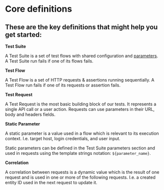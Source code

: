 # Core definitions

## These are the key definitions that might help you get started:

**Test Suite**

A Test Suite is a set of test flows with shared configuration and [parameters](https://docs.loadmill.com/api-testing/test-suite-editor/parameters). A Test Suite run fails if one of its flows fails.

**Test Flow**

A Test Flow is a set of HTTP requests & assertions running sequentially. A Test Flow run fails if one of its requests or assertion fails.

**Test Request**

A Test Request is the most basic building block of our tests. It represents a single API call or a user action. Requests can use parameters in their URL, body and headers fields.

**Static Parameter**

A static parameter is a value used in a flow which is relevant to its execution context. I.e. target host, login credentials, and user input. 

Static parameters can be defined in the Test Suite parameters section and used in requests using the template strings notation: `${parameter_name}`.

**Correlation**

A correlation between requests is a dynamic value which is the result of one request and is used in one or more of the following requests. I.e. a created entity ID used in the next request to update it. 

